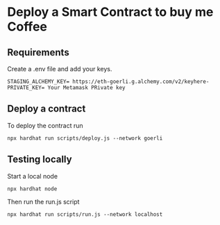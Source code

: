 # Deploy a Smart Contract to buy me Coffee

## Requirements

Create a .env file and add your keys.
```
STAGING_ALCHEMY_KEY= https://eth-goerli.g.alchemy.com/v2/keyhere-
PRIVATE_KEY= Your Metamask PRivate key

```

## Deploy a contract

To deploy the contract run 
```
npx hardhat run scripts/deploy.js --network goerli
```

## Testing locally

Start a local node
```
npx hardhat node
```
Then run the run.js script
```
npx hardhat run scripts/run.js --network localhost
```